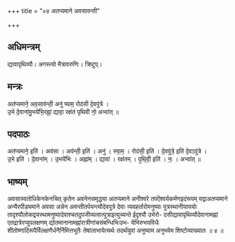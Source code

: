 +++
title = "०४ अतप्यमाने अवसावन्ती"

+++
## अधिमन्त्रम्
द्यावापृथिव्यौ। अगस्त्यो मैत्रावरुणिः। त्रिष्टुप्।

## मन्त्रः
अत॑प्यमाने॒ अव॒साव॑न्ती॒ अनु॑ ष्याम॒ रोद॑सी दे॒वपु॑त्रे ।  
उ॒भे दे॒वाना॑मु॒भये॑भि॒रह्नां॒ द्यावा॒ रक्ष॑तं पृथिवी नो॒ अभ्वा॑त् ॥

## पदपाठः
अत॑प्यमाने॒ इति॑ । अव॑सा । अव॑न्ती॒ इति॑ । अनु॑ । स्या॒म॒ । रोद॑सी॒ इति॑ । दे॒वपु॑त्रे॒ इति॑ दे॒वऽपु॑त्रे ।  
उ॒भे इति॑ । दे॒वाना॑म् । उ॒भये॑भिः । अह्ना॑म् । द्यावा॑ । रक्ष॑तम् । पृ॒थि॒वी॒ इति॑ । नः॒ । अभ्वा॑त् ॥

## भाष्यम्
अवसास्वतोधिकेनकेनचित् कृतेन अवनेनसमृद्ध्या अतप्यमाने अनीश्वरे तपऎश्वर्यकर्मणइदंरूपम् यद्वाअतप्यमाने अन्यैरपीड्यमाने अवसा अन्नेन अवन्तीतर्पयन्त्यौदेवपुत्रे देवाः व्यवहर्तारोमनुष्याः पुत्रस्थानीयाययोः तादृश्यौलोकद्वयस्थामनुष्यादेवाश्चतदुपजीव्यत्वात्पुत्राइत्युच्यन्ते ईदृश्यौ उभेरो- दसीद्यावापृथिव्यौदेवानामह्नां एतद्रात्रेरप्युपलक्षणम् द्योतमानानामह्नांरात्रीणांचसंबन्धिभिःउभ- येभिरुभयविधैः शीतोष्णादिरूपैर्विलक्षणैर्धनैर्निमित्तभूतैः तेषांलाभायेत्यर्थः तदर्थंयुवां अनुष्याम अनुभवेम शिष्टोव्याख्यातः ॥ ४ ॥